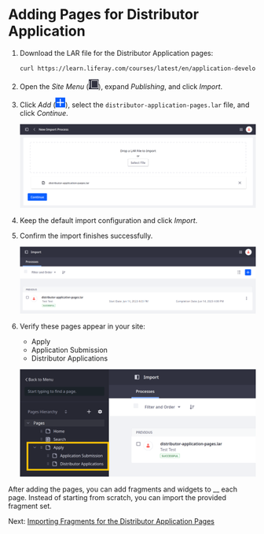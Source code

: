 # Adding Pages for Distributor Application

<!-- Intro -->

1. Download the LAR file for the Distributor Application pages: <!--REFINE-->

   ```bash
   curl https://learn.liferay.com/courses/latest/en/application-development/modeling-data-structures/adding-fields-to-the-distributor-application-object/adding-fields-to-the-distributor-application-object/distributor-application-pages.lar -O
   ```

1. Open the *Site Menu* (![Site Menu](../../images/icon-product-menu.png)), expand *Publishing*, and click *Import*.

1. Click *Add* (![Add Button](../../images/icon-add.png)), select the `distributor-application-pages.lar` file, and click *Continue*.

   ![Select the distributor-application-pages.lar file and click Continue.](./adding-pages-for-distributor-application/images/01.png)

1. Keep the default import configuration and click *Import*.

1. Confirm the import finishes successfully.

   ![Confirm the import was successful.](./adding-pages-for-distributor-application/images/02.png)

1. Verify these pages appear in your site:

   * Apply
   * Application Submission
   * Distributor Applications

   ![Verify the pages imported successfully.](./adding-pages-for-distributor-application/images/03.png)

After adding the pages, you can add fragments and widgets to __ each page. Instead of starting from scratch, you can import the provided fragment set. <!--REFINE-->

Next: [Importing Fragments for the Distributor Application Pages](./importing-fragments-for-the-distributor-application-pages.md)
